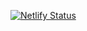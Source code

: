 [![Netlify Status](https://api.netlify.com/api/v1/badges/afc99120-9b15-4c71-b344-baba3e0e5e49/deploy-status)](https://app.netlify.com/sites/goofy-brahmagupta-b8e925/deploys)

